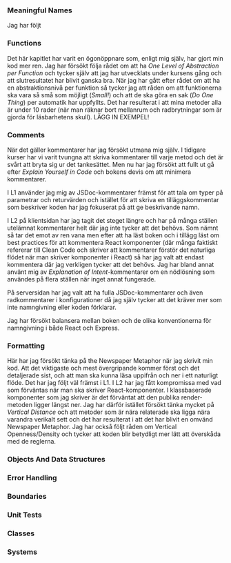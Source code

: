 ### Meaningful Names
Jag har följt 

### Functions
Det här kapitlet har varit en ögonöppnare som, enligt mig själv, har gjort min kod mer ren. Jag har försökt följa rådet om att ha *One Level of Abstraction per Function* och tycker själv att jag har utvecklats under kursens gång och att slutresultatet har blivit ganska bra. När jag har gått efter rådet om att ha en abstraktionsnivå per funktion så tycker jag att råden om att funktionerna ska vara så små som möjligt (*Small!*) och att de ska göra en sak (*Do One Thing*) per automatik har uppfyllts. Det har resulterat i att mina metoder alla är under 10 rader (när man räknar bort mellanrum och radbrytningar som är gjorda för läsbarhetens skull). LÄGG IN EXEMPEL!

### Comments
När det gäller kommentarer har jag försökt utmana mig själv. I tidigare kurser har vi varit tvungna att skriva kommentarer till varje metod och det är svårt att bryta sig ur det tankesättet. Men nu har jag försökt att fullt ut gå efter *Explain Yourself in Code* och bokens devis om att minimera kommentarer.

I L1 använder jag mig av JSDoc-kommentarer främst för att tala om typer på parametrar och returvärden och istället för att skriva en tilläggskommentar som beskriver koden har jag fokuserat på att ge beskrivande namn. 

I L2 på klientsidan har jag tagit det steget längre och har på många ställen utelämnat kommentarer helt där jag inte tycker att det behövs. Som nämnt så tar det emot av ren vana men efter att ha läst boken och i tillägg läst om best practices för att kommentera React komponenter (där många faktiskt refererar till Clean Code och skriver att kommentarer förstör det naturliga flödet när man skriver komponenter i React) så har jag valt att endast kommentera där jag verkligen tycker att det behövs. Jag har bland annat använt mig av *Explanation of Intent*-kommentarer om en nödlösning som användes på flera ställen när inget annat fungerade.

På serversidan har jag valt att ha fulla JSDoc-kommentarer och även radkommentarer i konfigurationer då jag själv tycker att det kräver mer som inte namngivning eller koden förklarar.

Jag har försökt balansera mellan boken och de olika konventionerna för namngivning i både React och Express.

### Formatting
Här har jag försökt tänka på the Newspaper Metaphor när jag skrivit min kod. Att det viktigaste och mest övergripande kommer först och det detaljerade sist, och att man ska kunna läsa uppifrån och ner i ett naturligt flöde. Det har jag följt väl främst i L1. I L2 har jag fått kompromissa med vad som förväntas när man ska skriver React-komponenter. I klassbaserade komponenter som jag skriver är det förväntat att den publika render-metoden ligger längst ner. Jag har därför istället försökt tänka mycket på *Vertical Distance* och att metoder som är nära relaterade ska ligga nära varandra verikalt sett och det har resulterat i att det har blivit en omvänd Newspaper Metaphor. Jag har också följt råden om Vertical Openness/Density och tycker att koden blir betydligt mer lätt att överskåda med de reglerna. 

### Objects And Data Structures

### Error Handling

### Boundaries

### Unit Tests

### Classes

### Systems

